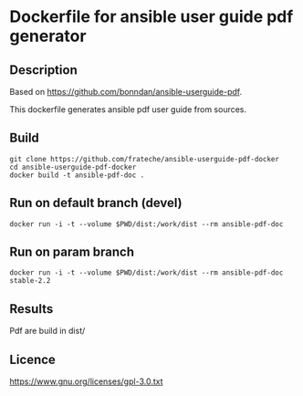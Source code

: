 # Dockerfile for ansible user guide pdf generator

## Description
Based on https://github.com/bonndan/ansible-userguide-pdf.

This dockerfile generates ansible pdf user guide from sources.

## Build
```
git clone https://github.com/frateche/ansible-userguide-pdf-docker
cd ansible-userguide-pdf-docker
docker build -t ansible-pdf-doc .
```

## Run on default branch (devel)
```
docker run -i -t --volume $PWD/dist:/work/dist --rm ansible-pdf-doc
```

## Run on param branch
```
docker run -i -t --volume $PWD/dist:/work/dist --rm ansible-pdf-doc stable-2.2
```

## Results
Pdf are build in dist/

## Licence
https://www.gnu.org/licenses/gpl-3.0.txt
